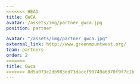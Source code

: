 ```yaml
---
<<<<<<< HEAD
title: GWCA
avatar: /assets/img/partner_gwca.jpg
position: partner

avatar: "/assets/img/partner_gwca.jpg"
external_link: http://www.greenmountwest.org/
team: partners
order: 2
=======
title: Gwca
>>>>>>> 8d5a073c2db983ed73daccf90749a6970f9f7c1b
---
```


